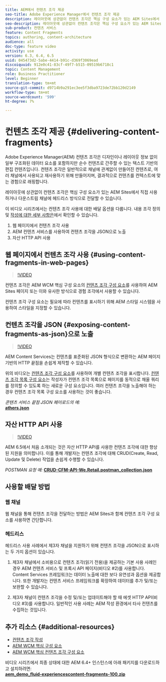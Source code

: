 ```yaml
---
title: AEM에서 컨텐츠 조각 제공
seo-title: Adobe Experience Manager에서 컨텐츠 조각 제공
description: 레이아웃에 상관없이 컨텐츠 조각은 핵심 구성 요소가 있는 AEM Sites에서 직접 사용하거나 다운스트림 채널에 헤드리스 방식으로 전달할 수 있습니다.
seo-description: 레이아웃에 상관없이 컨텐츠 조각은 핵심 구성 요소가 있는 AEM Sites에서 직접 사용하거나 다운스트림 채널에 헤드리스 방식으로 전달할 수 있습니다.
sub-product: 컨텐츠 서비스
feature: Content Fragments
topics: authoring, content-architecture
audience: all
doc-type: feature video
activity: use
version: 6.3, 6.4, 6.5
uuid: 045473d2-5abe-4414-b91c-d369f3069ead
discoiquuid: 912e0c41-83cf-49f7-b515-09519b6718c1
topic: Content Management
role: Business Practitioner
level: Beginner
translation-type: tm+mt
source-git-commit: d9714b9a291ec3ee5f3dba9723de72bb120d2149
workflow-type: tm+mt
source-wordcount: '599'
ht-degree: 7%

---
```



# 컨텐츠 조각 제공 {#delivering-content-fragments}

Adobe Experience Manager(AEM) 컨텐츠 조각은 디자인이나 레이아웃 정보 없이 일부 구조화된 데이터 요소를 포함하지만 순수 컨텐츠로 간주할 수 있는 텍스트 기반의 편집 컨텐츠입니다. 컨텐츠 조각은 일반적으로 채널에 관계없이 만들어진 컨텐츠로, 여러 채널에서 사용되고 재사용하기 위해 만들어지며, 결과적으로 컨텐츠를 컨텍스트에 맞는 경험으로 래핑합니다.

레이아웃에 상관없이 컨텐츠 조각은 핵심 구성 요소가 있는 AEM Sites에서 직접 사용하거나 다운스트림 채널에 헤드리스 방식으로 전달할 수 있습니다.

이 비디오 시리즈에서는 컨텐츠 조각 사용에 대한 배달 옵션을 다룹니다. 내용 조각 정의 및 [작성에 대한 세부 사항은](content-fragments-feature-video-use.md)에서 확인할 수 있습니다.

1. 웹 페이지에서 컨텐츠 조각 사용
2. AEM 컨텐츠 서비스를 사용하여 컨텐츠 조각을 JSON으로 노출
3. 자산 HTTP API 사용

## 웹 페이지에서 컨텐츠 조각 사용 {#using-content-fragments-in-web-pages}

>[!VIDEO](https://video.tv.adobe.com/v/22449/?quality=12&learn=on)

컨텐츠 조각은 AEM WCM 핵심 구성 요소의 [컨텐츠 조각 구성 요소](https://docs.adobe.com/content/help/ko-KR/experience-manager-core-components/using/components/content-fragment-component.html)를 사용하여 AEM Sites 페이지 또는 이와 유사한 방식으로 경험 조각에서 사용할 수 있습니다.

컨텐츠 조각 구성 요소는 필요에 따라 컨텐츠를 표시하기 위해 AEM 스타일 시스템을 사용하여 스타일을 지정할 수 있습니다.

## 컨텐츠 조각을 JSON {#exposing-content-fragments-as-json}으로 노출

>[!VIDEO](https://video.tv.adobe.com/v/22448/?quality=12&learn=on)

AEM Content Services는 컨텐츠를 표준화된 JSON 형식으로 변환하는 AEM 페이지 기반의 HTTP 끝점을 손쉽게 제작할 수 있습니다.

위의 비디오는 [컨텐츠 조각 구성 요소](https://docs.adobe.com/content/help/en/experience-manager-core-components/using/components/content-fragment-component.html)를 사용하여 개별 컨텐츠 조각을 표시합니다. [컨텐츠 조각 목록 구성 요소](https://docs.adobe.com/content/help/en/experience-manager-core-components/using/components/content-fragment-list.html)는 작성자가 컨텐츠 조각 목록으로 페이지를 동적으로 채울 쿼리를 정의할 수 있도록 하는 새로운 구성 요소입니다. 여러 컨텐츠 조각을 노출해야 하는 경우 컨텐츠 조각 목록 구성 요소를 사용하는 것이 좋습니다.

*콘텐츠 서비스 끝점 JSON 페이로드의 예:*\
**[athers.json](assets/athletes.json)**

## 자산 HTTP API 사용

>[!VIDEO](https://video.tv.adobe.com/v/26390/?quality=12&learn=on)

AEM 6.5에서 처음 소개되는 것은 자산 HTTP API를 사용한 컨텐츠 조각에 대한 향상된 지원을 의미합니다. 이를 통해 개발자는 컨텐츠 조각에 대해 CRUD(Create, Read, Update 및 Delete) 작업을 손쉽게 수행할 수 있습니다.

*POSTMAN 요청 예:*
**[CRUD-CFM-API-We.Retail.postman_collection.json](assets/CRUD-CFM-API-We.Retail.postman_collection.json)**

## 사용할 배달 방법

### 웹 채널

웹 채널을 통해 컨텐츠 조각을 전달하는 방법은 AEM Sites과 함께 컨텐츠 조각 구성 요소를 사용하면 간단합니다.

### 헤드리스

헤드리스 사용 사례에서 제3자 채널을 지원하기 위해 컨텐츠 조각을 JSON으로 표시하는 두 가지 옵션이 있습니다.

1. 제3자 채널에서 소비용으로 컨텐츠 조각(읽기 전용)을 제공하는 기본 사용 사례인 경우 AEM 컨텐츠 서비스 및 프록시 API 페이지(비디오 #2)를 사용합니다. Content Services 프레임워크는 데이터 노출에 대한 보다 유연성과 옵션을 제공합니다. 또한 개발자는 컨텐츠 서비스 프레임워크를 확장하여 데이터를 추가 및/또는 보완할 수 있습니다.

2. 제3자 채널이 컨텐츠 조각을 수정 및/또는 업데이트해야 할 때 에셋 HTTP API(비디오 #3)를 사용합니다. 일반적인 사용 사례는 AEM 작성 환경에서 타사 컨텐츠를 수집하는 것입니다.

## 추가 리소스 {#additional-resources}

* [컨텐츠 조각 작성](content-fragments-feature-video-use.md)
* [AEM WCM 핵심 구성 요소](https://docs.adobe.com/content/help/ko-KR/experience-manager-core-components/using/introduction.html)
* [AEM WCM 핵심 컨텐츠 조각 구성 요소](https://docs.adobe.com/content/help/en/experience-manager-core-components/using/components/content-fragment-component.html)

비디오 시리즈에서 최종 상태에 대한 AEM 6.4+ 인스턴스에 아래 패키지를 다운로드하고 설치하려면:\
**[aem_demo_fluid-experiencescontent-fragments-100.zip](assets/aem_demo_fluid-experiencescontent-fragments-100.zip)**
